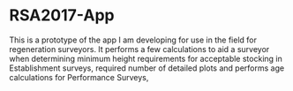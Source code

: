 # RSA2017-App
This is a prototype of the app I am developing for use in the field for regeneration surveyors. It performs a few calculations to aid a surveyor when determining minimum height requirements for acceptable stocking in Establishment surveys, required number of detailed plots and performs age calculations for Performance Surveys, 
